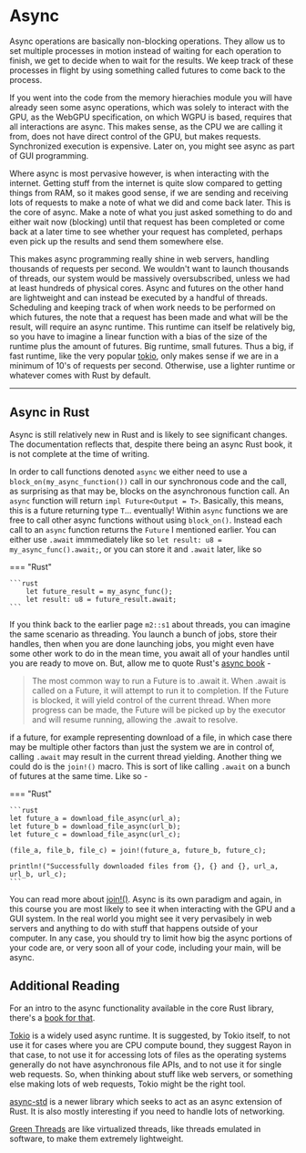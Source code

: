 # Async
Async operations are basically non-blocking operations. They allow us to set multiple processes in motion instead of
waiting for each operation to finish, we get to decide when to wait for the results. We keep track of these
processes in flight by using something called futures to come back to the process.

If you went into the code from the memory hierachies module you will have already seen some async operations, which
was solely to interact with the GPU, as the WebGPU specification, on which WGPU is based, requires that all
interactions are async. This makes sense, as the CPU we are calling it from, does not have direct control of the
GPU, but makes requests. Synchronized execution is expensive. Later on, you might see async as part of GUI
programming.

Where async is most pervasive however, is when interacting with the internet. Getting stuff from the internet
is quite slow compared to getting things from RAM, so it makes good sense, if we are sending and receiving
lots of requests to make a note of what we did and come back later. This is the core of async. Make a note
of what you just asked something to do and either wait now (blocking) until that request has been completed
or come back at a later time to see whether your request has completed, perhaps even pick up the results and
send them somewhere else.

This makes async programming really shine in web servers, handling thousands of requests per second. We wouldn't
want to launch thousands of threads, our system would be massively oversubscribed, unless we had at least
hundreds of physical cores. Async and futures on the other hand are lightweight and can instead be executed by
a handful of threads. Scheduling and keeping track of when work needs to be performed on which futures, the note
that a request has been made and what will be the result, will require an async runtime. This runtime
can itself be relatively big, so you have to imagine a linear function with a bias of the size of the runtime
plus the amount of futures. Big runtime, small futures. Thus a big, if fast runtime, like the very
popular [tokio][4], only makes sense if we are in a minimum of 10's of requests per second.
Otherwise, use a lighter runtime or whatever comes with Rust by default.

_________________

## Async in Rust
Async is still relatively new in Rust and is likely to see significant changes. The documentation reflects that,
despite there being an async Rust book, it is not complete at the time of writing.

In order to call functions denoted ```async``` we either need to use a ```block_on(my_async_function())```
call in our synchronous code and the call, as surprising as that may be, blocks on the asynchronous
function call. An ```async``` function will return ```impl Future<Output = T>```. Basically, this means,
this is a future returning type ```T```... eventually! Within ```async``` functions we are free to call other async
functions without using ```block_on()```. Instead each call to an ```async``` function returns the ```Future``` I
mentioned earlier. You can either use ```.await``` immmediately like so
```let result: u8 = my_async_func().await;```, or you can store it and ```.await``` later, like so

=== "Rust"

    ```rust
        let future_result = my_async_func();
        let result: u8 = future_result.await;
    ```

If you think back to the earlier page ```m2::s1``` about threads, you can imagine the same scenario as threading.
You launch a bunch of jobs, store their handles, then when you are done launching jobs, you might even have some
other work to do in the mean time, you await all of your handles until you are ready to move on. But, allow
me to quote Rust's [async book][5] -

> The most common way to run a Future is to .await it. When .await is called on a Future, it will attempt to run it
> to completion. If the Future is blocked, it will yield control of the current thread. When more progress can be
> made, the Future will be picked up by the executor and will resume running, allowing the .await to resolve.

if a future, for example representing download of a file, in which case there may be multiple other factors than
just the system we are in control of, calling ```.await``` may result in the current thread yielding. Another thing
we could do is the ```join!()``` macro. This is sort of like calling ```.await``` on a bunch of futures at the same
time. Like so -

=== "Rust"

    ```rust
    let future_a = download_file_async(url_a);
    let future_b = download_file_async(url_b);
    let future_c = download_file_async(url_c);

    (file_a, file_b, file_c) = join!(future_a, future_b, future_c);

    println!("Successfully downloaded files from {}, {} and {}, url_a, url_b, url_c);
    ```

You can read more about [join!()][6]. Async is its own paradigm and
again, in this course you are most likely to see it when interacting with the GPU and a GUI system. In the
real world you might see it very pervasibely in web servers and anything to do with stuff that happens
outside of your computer. In any case, you should try to limit how big the async portions of your code are,
or very soon all of your code, including your main, will be async.

## Additional Reading
For an intro to the async functionality available in the core Rust library, there's a [book for that][0].

[Tokio][1] is a widely used async runtime. It is suggested, by Tokio itself, to not use it for cases
where you are CPU compute bound, they suggest Rayon in that case, to not use it for accessing lots of files as the
operating systems generally do not have asynchronous file APIs, and to not use it for single web requests. So, when
thinking about stuff like web servers, or something else making lots of web requests, Tokio might be the right tool.

[async-std][2] is a newer library which seeks to act as an async extension of Rust. It is also
mostly interesting if you need to handle lots of networking.

[Green Threads][3] are like virtualized threads, like threads emulated in software, to make them extremely lightweight.

[0]: https://rust-lang.github.io/async-book/
[1]: https://tokio.rs/
[2]: https://async.rs/
[3]: https://en.wikipedia.org/wiki/Green_thread
[4]: https://tokio.rs/
[5]: https://rust-lang.github.io/async-book/
[6]: https://rust-lang.github.io/async-book/06_multiple_futures/02_join.html
